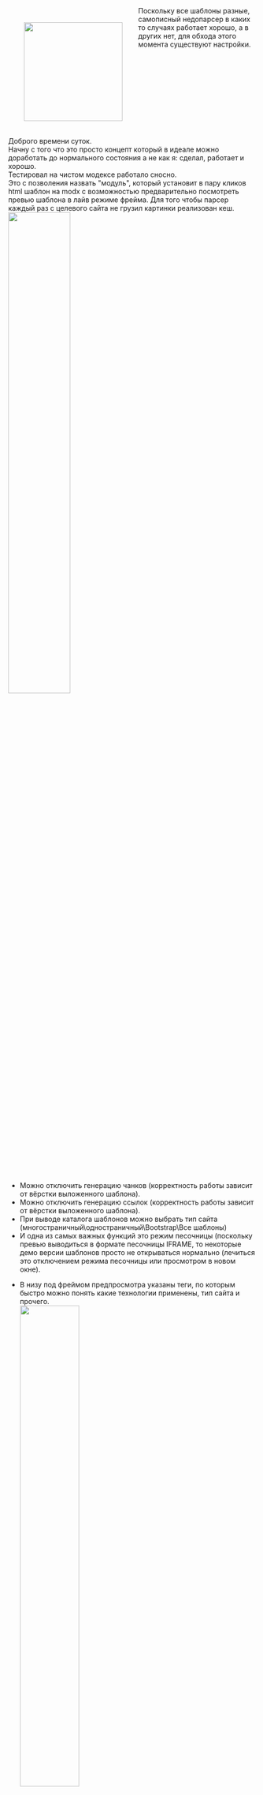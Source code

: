 <div style="float:left;">
<center><img style="width:200px;height:auto;margin: 0 auto;padding:2rem;" src="https://ardius.net/assets/img/logo.png"></center>
</div>
<div style="float:left;">
Доброго времени суток.<br>
Начну с того что это просто концепт который в идеале можно доработать до нормального состояния а не как я: сделал, работает и хорошо.<br>
Тестировал на чистом модексе работало сносно.<br>
Это с позволения назвать "модуль", который установит в пару кликов html шаблон на modx с возможностью предварительно посмотреть превью шаблона в лайв режиме фрейма. Для того чтобы парсер каждый раз с целевого сайта не грузил картинки реализован кеш.<br>
</div>
Поскольку все шаблоны разные, самописный недопарсер в каких то случаях работает хорошо, а в других нет, для обхода этого момента существуют настройки.<br>
<img style="width:50%;height:auto;" src="https://skr.sh/i/110321/HNVlx02T.jpg?download=1&name=%D0%A1%D0%BA%D1%80%D0%B8%D0%BD%D1%88%D0%BE%D1%82%2011-03-2021%2016:07:28.jpg" />
<ul>
    <li>Можно отключить генерацию чанков (корректность работы зависит от вёрстки выложенного шаблона).</li>
    <li>Можно отключить генерацию ссылок (корректность работы зависит от вёрстки выложенного шаблона).</li>
    <li>При выводе каталога шаблонов можно выбрать тип сайта (многостраничный\одностраничный\Bootstrap\Все шаблоны)</li>
    <li>И одна из самых важных функций это режим песочницы (поскольку превью выводиться в формате песочницы IFRAME, то некоторые демо версии шаблонов просто не открываться нормально (лечиться это отключением режима песочницы или просмотром в новом окне).</li>
<li>

В низу под фреймом предпросмотра указаны теги, по которым быстро можно понять какие технологии применены, тип сайта и прочего.<br>
<img style="width:50%;height:auto;" src="https://skr.sh/i/110321/oRDhb9dk.jpg?download=1&name=%D0%A1%D0%BA%D1%80%D0%B8%D0%BD%D1%88%D0%BE%D1%82%2011-03-2021%2016:15:42.jpg" />
</li>
<li>
По мимо этого в табе "<strong>Настройки установки и форма поиска</strong>" с низу есть категории шаблонов по которым будет осуществляться поиск.
<a style="width:50%;height:auto;" href="https://skr.sh/i/110321/QQPNxywV.jpg?download=1&name=%D0%A1%D0%BA%D1%80%D0%B8%D0%BD%D1%88%D0%BE%D1%82%2011-03-2021%2016:17:48.jpg"></a>
</li>
</ul>
Так же я предусмотрел обновление, на случай если <strong>free-css.com</strong> изменит верстку и нужно будет всем быстро обновить "модуль" так чтобы карета не превратилась в тыкву в одночасье.<br>

В теории так же данный "модуль" может накатывать статичные шаблоны из <strong>.zip</strong> архивов.<br>
Установка простая, кидаем папку из архива с названием <strong>BELISSIMO</strong> а папку с модексом чтоб получилось так:<br>
<img style="width:50%;height:auto;" src="https://skr.sh/i/110321/lHOT0ikj.jpg?download=1&name=%D0%A1%D0%BA%D1%80%D0%B8%D0%BD%D1%88%D0%BE%D1%82%2011-03-2021%2016:25:04.jpg" />

Он самостоятельно и с переменным успехом сгенирирует:
Чанки <br>
Ссылки<br>
Шаблоны<br>
Линки к стилям и скриптам с картинками<br>
Ресурсы<br>
Категории<br>
Так же ведёт лог\файл конфигурации установки:  <br>
<img style="width:50%;height:auto;" src="https://skr.sh/i/110321/LFwfwvIq.jpg?download=1&name=%D0%A1%D0%BA%D1%80%D0%B8%D0%BD%D1%88%D0%BE%D1%82%2011-03-2021%2016:29:11.jpg" />
<br>И так же удалит это все если будет нужно.
Изначально идея была в быстрой установке шаблона для дальнейшего редактирования под себя, в случае если вы верстальщик не бей лежачего как я.<br>
Ну и да, хотелось чего то хотя бы отдалённо напоминающего установку тем как в попсовых CMS.<br>
Да я понимаю что Modx:
<ol>
    <li>CMF;</li>
    <li>Modx идет именно пустым что-бы сделать сайт под себя с нуля;</li>
</ol>

Спасибо за внимание\идеи\помидоры\критику\остальное.<br>
Работает в таком виде только с контекстом WEB.<br>
В идеале я не против помощи и добавления других сайтов\каталогов шаблонов.<br>
К примеру:
<ul>
    <li>https://html5up.net</li>
    <li>https://webflow.com/free-website-templates</li>
    <li>https://themewagon.com/theme_tag/free</li>
    <li>https://startbootstrap.com/</li>
</ul>
Так же не плохо было бы прикрутить накатывание спаршенных сайтов.<br>
Как привило всегда нормально накатывает <strong>СТАТИЧНЫЙ ШАБЛОН САЙТА ИЗ ИНТЕРНЕТА</strong> (без всяких генераций).<br>
<strong>При накатывании из архива ОБЯЗАТЕЛЬНО шаблон должен лежать в подпапке и никак иначе, так же на весь архив должен быть только один index.html или index.htm</strong>.<br>
Возможно записать видео уроки для вывода в одноименной вкладке.<br>
Идет в виде отдельной папки по причине моего незнания ExtJs.<br>
Ссылка для мазохистов: <a href="https://ardius.net/BELISSIMO/ver0-3.zip">скачать</a>.<br>
<strong>Начать работать можно по адресу: ваш-сайт.ru/BELISSIMO.</strong><br>
<strong>После установки того что понравилось удалите нахрен папку BELISSIMO если сайт доступен из интернета.</strong><br>
<strong>P.S. Комментарии приветствуются!</strong><br>
